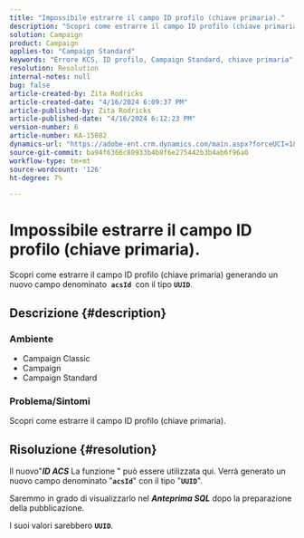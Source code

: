 ```yaml
---
title: "Impossibile estrarre il campo ID profilo (chiave primaria)."
description: "Scopri come estrarre il campo ID profilo (chiave primaria) generando un nuovo campo"
solution: Campaign
product: Campaign
applies-to: "Campaign Standard"
keywords: "Errore KCS, ID profilo, Campaign Standard, chiave primaria"
resolution: Resolution
internal-notes: null
bug: false
article-created-by: Zita Rodricks
article-created-date: "4/16/2024 6:09:37 PM"
article-published-by: Zita Rodricks
article-published-date: "4/16/2024 6:12:23 PM"
version-number: 6
article-number: KA-15082
dynamics-url: "https://adobe-ent.crm.dynamics.com/main.aspx?forceUCI=1&pagetype=entityrecord&etn=knowledgearticle&id=5a585b78-1cfc-ee11-a1ff-6045bd0065b6"
source-git-commit: ba94f6366c80933b4b8f6e275442b3b4ab6f96a0
workflow-type: tm+mt
source-wordcount: '126'
ht-degree: 7%

---
```


# Impossibile estrarre il campo ID profilo (chiave primaria).


Scopri come estrarre il campo ID profilo (chiave primaria) generando un nuovo campo denominato  <b>`acsId `</b>con il tipo <b>`UUID`</b>.

## Descrizione {#description}


### <b>Ambiente</b>



- Campaign Classic
- Campaign
- Campaign Standard




### <b>Problema/Sintomi</b>

Scopri come estrarre il campo ID profilo (chiave primaria).


## Risoluzione {#resolution}


Il nuovo&quot;<b>*ID ACS</b>* La funzione &quot; può essere utilizzata qui. Verrà generato un nuovo campo denominato &quot;<b>`acsId`</b>&quot; con il tipo &quot;<b>`UUID`</b>&quot;.

Saremmo in grado di visualizzarlo nel <b>*Anteprima SQL</b>* dopo la preparazione della pubblicazione.

I suoi valori sarebbero <b>`UUID`</b>.
